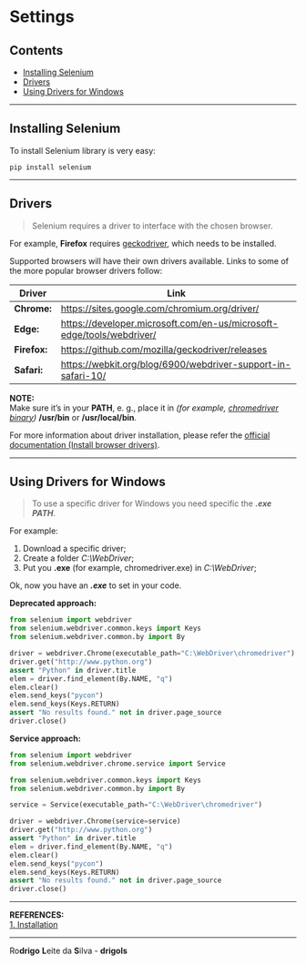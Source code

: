 # Settings

## Contents

 - [Installing Selenium](#install)
 - [Drivers](#drivers)
 - [Using Drivers for Windows](#drivers-for-windows)

---

<div id="install"></div>

## Installing Selenium

To install Selenium library is very easy:

```
pip install selenium
```

---

<div id="drivers"></div>

## Drivers

> Selenium requires a driver to interface with the chosen browser.

For example, **Firefox** requires [geckodriver](https://github.com/mozilla/geckodriver/releases), which needs to be installed.

Supported browsers will have their own drivers available. Links to some of the more popular browser drivers follow:

| Driver       | Link                                                                  |
|--------------|-----------------------------------------------------------------------|
| **Chrome:**  | https://sites.google.com/chromium.org/driver/                         |
| **Edge:**    | https://developer.microsoft.com/en-us/microsoft-edge/tools/webdriver/ |
| **Firefox:** | https://github.com/mozilla/geckodriver/releases                       |
| **Safari:**  | https://webkit.org/blog/6900/webdriver-support-in-safari-10/          |

**NOTE:**  
Make sure it’s in your **PATH**, e. g., place it in *(for example, <u>chromedriver binary</u>)* **/usr/bin** or **/usr/local/bin**.

For more information about driver installation, please refer the [official documentation (Install browser drivers)](https://www.selenium.dev/documentation/webdriver/getting_started/install_drivers/).

---

<div id="drivers-for-windows"></div>

## Using Drivers for Windows

> To use a specific driver for Windows you need specific the ***.exe PATH***.

For example:

 1. Download a specific driver;
 2. Create a folder *C:\WebDriver*;
 3. Put you **.exe** (for example, chromedriver.exe) in *C:\WebDriver*;

Ok, now you have an ***.exe*** to set in your code.

**Deprecated approach:**
```python
from selenium import webdriver
from selenium.webdriver.common.keys import Keys
from selenium.webdriver.common.by import By

driver = webdriver.Chrome(executable_path="C:\WebDriver\chromedriver")
driver.get("http://www.python.org")
assert "Python" in driver.title
elem = driver.find_element(By.NAME, "q")
elem.clear()
elem.send_keys("pycon")
elem.send_keys(Keys.RETURN)
assert "No results found." not in driver.page_source
driver.close()
```

**Service approach:**
```python
from selenium import webdriver
from selenium.webdriver.chrome.service import Service

from selenium.webdriver.common.keys import Keys
from selenium.webdriver.common.by import By

service = Service(executable_path="C:\WebDriver\chromedriver")

driver = webdriver.Chrome(service=service)
driver.get("http://www.python.org")
assert "Python" in driver.title
elem = driver.find_element(By.NAME, "q")
elem.clear()
elem.send_keys("pycon")
elem.send_keys(Keys.RETURN)
assert "No results found." not in driver.page_source
driver.close()
```

---

**REFERENCES:**  
[1. Installation](https://selenium-python.readthedocs.io/installation.html)  

---

Ro**drigo** **L**eite da **S**ilva - **drigols**
